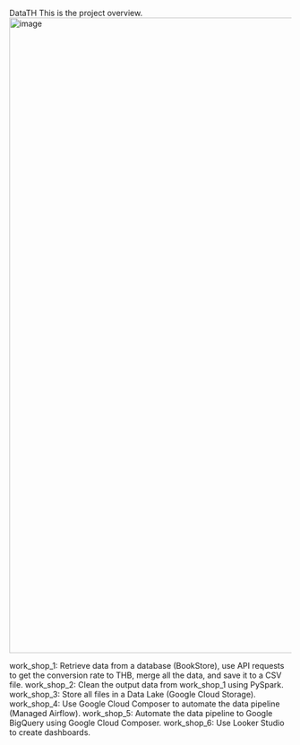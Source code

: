 D a t a T H  
This is the project overview.
 <img width="1134" alt="image" src="https://github.com/user-attachments/assets/f3013741-a115-4b0d-8bf1-87f1ded1ea39">

work_shop_1: Retrieve data from a database (BookStore), use API requests to get the conversion rate to THB, merge all the data, and save it to a CSV file.
work_shop_2: Clean the output data from work_shop_1 using PySpark.
work_shop_3: Store all files in a Data Lake (Google Cloud Storage).
work_shop_4: Use Google Cloud Composer to automate the data pipeline (Managed Airflow).
work_shop_5: Automate the data pipeline to Google BigQuery using Google Cloud Composer.
work_shop_6: Use Looker Studio to create dashboards.

